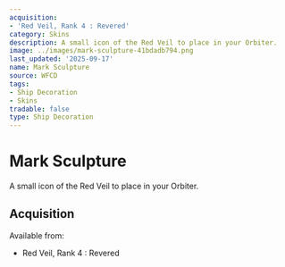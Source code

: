 ```yaml
---
acquisition:
- 'Red Veil, Rank 4 : Revered'
category: Skins
description: A small icon of the Red Veil to place in your Orbiter.
image: ../images/mark-sculpture-41bdadb794.png
last_updated: '2025-09-17'
name: Mark Sculpture
source: WFCD
tags:
- Ship Decoration
- Skins
tradable: false
type: Ship Decoration
---
```


# Mark Sculpture

A small icon of the Red Veil to place in your Orbiter.

## Acquisition

Available from:
- Red Veil, Rank 4 : Revered

